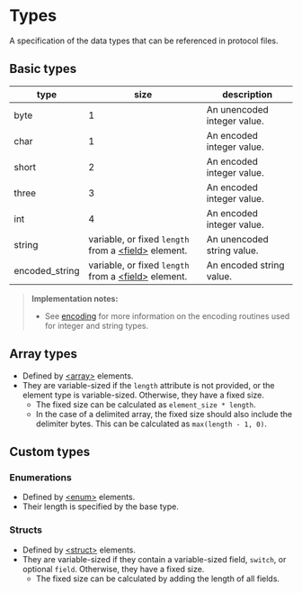# Types
A specification of the data types that can be referenced in protocol files.

## Basic types

| type           | size                                                                                  | description                 |
|----------------|---------------------------------------------------------------------------------------|-----------------------------|
| byte           | 1                                                                                     | An unencoded integer value. |
| char           | 1                                                                                     | An encoded integer value.   |
| short          | 2                                                                                     | An encoded integer value.   |
| three          | 3                                                                                     | An encoded integer value.   |
| int            | 4                                                                                     | An encoded integer value.   |
| string         | variable, or fixed `length` from a [\<field>](elements.md#the-field-element) element. | An unencoded string value.  |
| encoded_string | variable, or fixed `length` from a [\<field>](elements.md#the-field-element) element. | An encoded string value.    |

> **Implementation notes:**
> - See [encoding](encoding.md) for more information on the encoding routines used for integer and string types.
## Array types
- Defined by [\<array>](elements.md#the-array-element) elements.
- They are variable-sized if the `length` attribute is not provided, or the element type is variable-sized. Otherwise, they have a fixed size.
    - The fixed size can be calculated as `element_size * length`.
    - In the case of a delimited array, the fixed size should also include the delimiter bytes. This can be calculated as `max(length - 1, 0)`.
## Custom types

### Enumerations
- Defined by [\<enum>](elements.md#the-enum-element) elements.
- Their length is specified by the base type.

### Structs
- Defined by [\<struct>](elements.md#the-struct-element) elements.
- They are variable-sized if they contain a variable-sized field, `switch`, or optional `field`. Otherwise, they have a fixed size.
    - The fixed size can be calculated by adding the length of all fields.